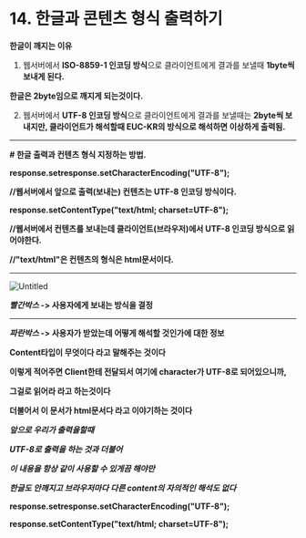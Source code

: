 # 14. 한글과 콘텐츠 형식 출력하기

**한글이 깨지는 이유**

1) 웹서버에서 **ISO-8859-1 인코딩 방식**으로 클라이언트에게 결과를 보낼때 **1byte씩 보내게 된다.**

**한글은 2byte임으로 깨지게 되는것이다.**

2) 웹서버에서 **UTF-8 인코딩 방식**으로 클라이언트에게 결과를 보낼때는 **2byte씩 보내지만, 클라이언트가 해석할때 EUC-KR의 방식으로 해석하면 이상하게 출력됨.**

---

**# 한글 출력과 컨텐츠 형식 지정하는 방법.**

**response.setresponse.setCharacterEncoding("UTF-8");**

**//웹서버에서 앞으로 출력(보내는) 컨텐츠는 UTF-8 인코딩 방식이다.**

**response.setContentType("text/html; charset=UTF-8");**

**//웹서버에서 컨텐츠를 보내는데 클라이언트(브라우저)에서 UTF-8 인코딩 방식으로 읽어야한다.**

**//"text/html"은 컨텐츠의 형식은 html문서이다.**

---

![Untitled](https://user-images.githubusercontent.com/80089860/158416196-2cdb2a3a-6778-40b2-8859-b6029867a775.png)

***빨간박스* -> 사용자에게 보내는 방식을 결정**

---

***파란박스* -> 사용자가 받았는데 어떻게 해석할 것인가에 대한 정보**

**Content타입이 무엇이다 라고 말해주는 것이다**

**이렇게 적어주면 Client한테 전달되서 여기에 character가 UTF-8로 되어있으니까,**

**그걸로 읽어라 라고 하는것이다**

**더불어서 이 문서가 html문서다 라고 이야기하는 것이다**

***앞으로 우리가 출력을할때***

***UTF-8로 출력을 하는 것과 더불어***

***이 내용을 항상 같이 사용할 수 있게끔 해야만***

***한글도 안깨지고 브라우저마다 다른 content의 자의적인 해석도 없다***

**response.setresponse.setCharacterEncoding("UTF-8");**

**response.setContentType("text/html; charset=UTF-8");**
